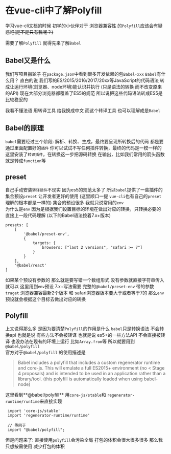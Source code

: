# 在vue-cli中了解Polyfill

学习vue-cli文档的时候 初学的小伙伴对于 浏览器兼容性 的`Polyfill`应该会有疑惑吧~~(是不是只有我呢？)~~

需要了解`Polyfill` 就得先来了解`Babel`

## Babel又是什么
我们写项目搬轮子 在`package.json`中看到很多开发依赖的包`Babel-xxx`
`Babel`有什么用？ 直白的说 我们写的ES/2015/2016/2017/20xx等JavaScript的代码语法
转成让运行环境(浏览器、node环境)能认识并执行 (只是语法的转换 而不改变原来的API)
现在大部分浏览器都覆盖了ES5的规范 所以说把这些代码语法转成ES5是比较稳妥的

我看不懂法语 用转译工具 给我换成中文 而这个转译工具 也可以理解成是`Babel`

## Babel的原理
`babel`需要经过三个阶段: 解析、转换、生成，最终要呈现所转换后的代码 都是要通过里面配置好的`插件`
你可以试试不写任何插件转换，最终的代码是一模一样的
这里安装了`转译插件`，在转换这一步把源码转换 在输出，比如我们常用的箭头函数 就是转成`function`等

## preset
自己手动安装`转译插件`不现实 因为es5的规范太多了
所以`babel`提供了一些插件的集合预设`preset` 让开发者更好的使用
(这里顺口一提 `vue-cli`也有自己的`preset` 理解的根本都是一样的)
集合的预设很多 我就只说常用的`env`  
为什么是`env` 因为是根据我们设置目标的环境在做出对应的转换，只转换必要的
直接上一段代码理解
(以下的Babel语法按着7.x+版本)
```
presets: [
    [
        '@babel/preset-env',
        {
            targets: {
                browsers: ["last 2 versions", "safari >= 7"]
            }
        }                              
    ],
    '@babel/react'
]
```
如果某个预设有参数的 那么就是要写错一个数组形式 没有参数就直接字符串传入就可以 
这里用到`env`预设 7.x+写法需要 完整的`@babel/preset-env` 带的参数`traget` 浏览器兼容最新2个版本 和 safari浏览器版本要大于或者等于7的
那么`env`预设就会根据这个目标去做出对应的转换

## Polyfill
上文说得那么多 是因为要清楚`Polyfill`的作用是什么
`babel`只是转换语法 不会转换api 也就是说 有些方法不会被转译
也就是说 es5+的一些方法API 不会直接被转译 也没办法在现有的环境上运行
比如`Array.from`等 所以就要用到`@babel/polyfill`   
官方对于`@babel/polyfill`  的使用描述是
>    Babel includes a polyfill that includes a custom regenerator runtime and core-js. This will emulate a full ES2015+ environment (no < Stage 4 proposals) and is intended to be used in an application rather than a library/tool. (this polyfill is automatically loaded when using babel-node)

这里看到**@babel/polyfill** 用`core-js/stable`和 `regenerator-runtime/runtime`来直接实现
```
 import 'core-js/stable'
 import 'regenerator-runtime/runtime' 
 
 // 等同于
 import "@babel/polyfill";
```
但是问题来了: 直接使用`polyfill`会污染全局 打包的体积会很大很多很多
那么我只想按需使用 减少打包的体积
